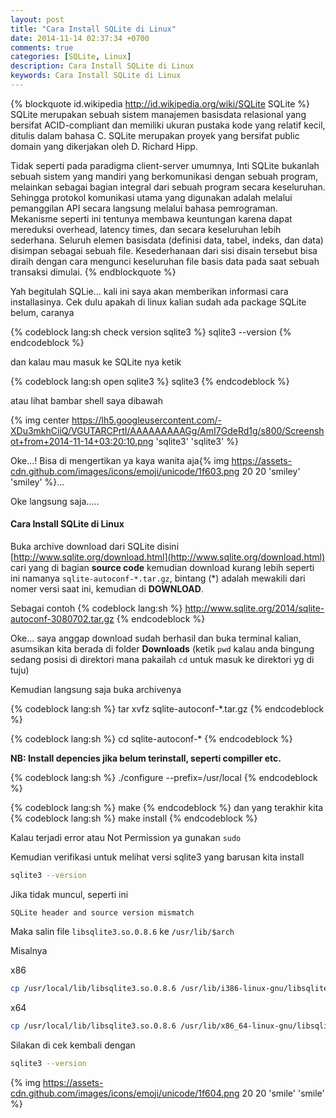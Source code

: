 ```yaml
---
layout: post
title: "Cara Install SQLite di Linux"
date: 2014-11-14 02:37:34 +0700
comments: true
categories: [SQLite, Linux]
description: Cara Install SQLite di Linux
keywords: Cara Install SQLite di Linux
---
```


{% blockquote id.wikipedia http://id.wikipedia.org/wiki/SQLite SQLite %}
SQLite merupakan sebuah sistem manajemen basisdata relasional yang bersifat ACID-compliant dan memiliki ukuran pustaka kode yang relatif kecil, ditulis dalam bahasa C. SQLite merupakan proyek yang bersifat public domain yang dikerjakan oleh D. Richard Hipp.
<!-- more -->
Tidak seperti pada paradigma client-server umumnya, Inti SQLite bukanlah sebuah sistem yang mandiri yang berkomunikasi dengan sebuah program, melainkan sebagai bagian integral dari sebuah program secara keseluruhan. Sehingga protokol komunikasi utama yang digunakan adalah melalui pemanggilan API secara langsung melalui bahasa pemrograman. Mekanisme seperti ini tentunya membawa keuntungan karena dapat mereduksi overhead, latency times, dan secara keseluruhan lebih sederhana. Seluruh elemen basisdata (definisi data, tabel, indeks, dan data) disimpan sebagai sebuah file. Kesederhanaan dari sisi disain tersebut bisa diraih dengan cara mengunci keseluruhan file basis data pada saat sebuah transaksi dimulai.
{% endblockquote %}

Yah begitulah SQLie... kali ini saya akan memberikan informasi cara installasinya. Cek dulu apakah di linux kalian sudah ada package SQLite belum, caranya


{% codeblock lang:sh check version sqlite3 %}
sqlite3 --version
{% endcodeblock %}

dan kalau mau masuk ke SQLite nya ketik


{% codeblock lang:sh open sqlite3 %}
sqlite3
{% endcodeblock %}

atau lihat bambar shell saya dibawah


{% img center https://lh5.googleusercontent.com/-XDu3mkhCiiQ/VGUTARCPrtI/AAAAAAAAAGg/AmI7GdeRd1g/s800/Screenshot+from+2014-11-14+03:20:10.png 'sqlite3' 'sqlite3' %}

Oke...! Bisa di mengertikan ya kaya wanita aja{% img https://assets-cdn.github.com/images/icons/emoji/unicode/1f603.png 20 20 'smiley' 'smiley' %}...

Oke langsung saja.....

#### Cara Install SQLite di Linux

Buka archive download dari SQLite disini [http://www.sqlite.org/download.html](http://www.sqlite.org/download.html) cari yang di bagian __source code__ kemudian download kurang lebih seperti ini namanya `sqlite-autoconf-*.tar.gz`, bintang (*) adalah mewakili dari nomer versi saat ini, kemudian di  __DOWNLOAD__.

Sebagai contoh
{% codeblock lang:sh %}
http://www.sqlite.org/2014/sqlite-autoconf-3080702.tar.gz
{% endcodeblock %}

Oke... saya anggap download sudah berhasil dan buka terminal kalian, asumsikan kita berada di folder __Downloads__ (ketik `pwd` kalau anda bingung sedang posisi di direktori mana pakailah `cd` untuk masuk ke direktori yg di tuju)

Kemudian langsung saja buka archivenya

{% codeblock lang:sh %}
tar xvfz sqlite-autoconf-*.tar.gz
{% endcodeblock %}

{% codeblock lang:sh %}
cd sqlite-autoconf-*
{% endcodeblock %}

**NB: Install depencies jika belum terinstall, seperti compiller etc.**

{% codeblock lang:sh %}
./configure --prefix=/usr/local
{% endcodeblock %}

{% codeblock lang:sh %}
make
{% endcodeblock %}
dan yang terakhir kita
{% codeblock lang:sh %}
make install
{% endcodeblock %}

Kalau terjadi error atau Not Permission ya gunakan `sudo`

Kemudian verifikasi untuk melihat versi sqlite3 yang barusan kita install

``` sh
sqlite3 --version
```
Jika tidak muncul, seperti ini

```
SQLite header and source version mismatch
```

Maka salin file `libsqlite3.so.0.8.6` ke `/usr/lib/$arch`

Misalnya

x86
``` sh
cp /usr/local/lib/libsqlite3.so.0.8.6 /usr/lib/i386-linux-gnu/libsqlite3.so.0.8.6
```
x64
``` sh
cp /usr/local/lib/libsqlite3.so.0.8.6 /usr/lib/x86_64-linux-gnu/libsqlite3.so.0.8.6
```

Silakan di cek kembali dengan

``` sh
sqlite3 --version
```

{% img https://assets-cdn.github.com/images/icons/emoji/unicode/1f604.png 20 20 'smile' 'smile' %}